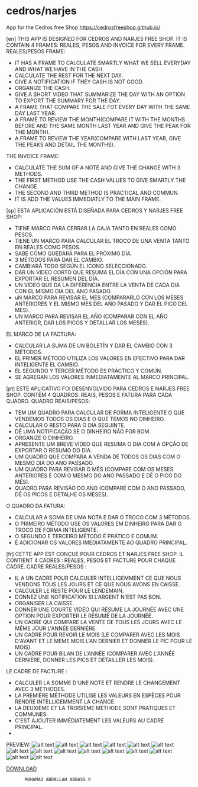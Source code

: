 # cedros/narjes
App for the Cedros free Shop
https://cedrosfreeshop.github.io/

[en]
THIS APP IS DESIGNED FOR CEDROS AND NARJES FREE SHOP.
IT IS CONTAIN 4 FRAMES: REALES, PESOS AND INVOICE FOR EVERY FRAME.
REALES/PESOS FRAME:
  - IT HAS A FRAME TO CALCULATE SMARTLY WHAT WE SELL EVERYDAY AND WHAT WE HAVE IN THE CASH.
  - CALCULATE THE REST FOR THE NEXT DAY.
  - GIVE A NOTIFICATION IF THEY CASH IS NOT GOOD.
  - ORGANIZE THE CASH.
  - GIVE A SHORT VIDEO THAT SUMMARIZE THE DAY WITH AN OPTION TO EXPORT THE SUMMARY FOR THE DAY.
  - A FRAME THAT COMPARE THE SALE FOT EVERY DAY WITH THE SAME DAY LAST YEAR.
  - A FRAME TO REVIEW THE MONTH(COMPARE IT WITH THE MONTHS BEFORE AND THE SAME MONTH LAST YEAR AND GIVE THE PEAK FOR THE MONTH).
  - A FRAME TO REVIEW THE YEAR(COMPARE WITH LAST YEAR, GIVE THE PEAKS AND DETAIL THE MONTHS).

THE INVOICE FRAME:
  - CALCULATE THE SUM OF A NOTE AND GIVE THE CHANGE WITH 3 METHODS.
  - THE FIRST METHOD USE THE CASH VALUES TO GIVE SMARTLY THE CHANGE.
  - THE SECOND AND THIRD METHOD IS PRACTICAL AND COMMUN.
  - IT IS ADD THE VALUES IMMEDIATLY TO THE MAIN FRAME.

[sp]
ESTA APLICACIÓN ESTÁ DISEÑADA PARA CEDROS Y NARJES FREE SHOP:
  - TIENE MARCO PARA CERRAR LA CAJA TANTO EN REALES COMO PESOS.
  - TIENE UN MARCO PARA CALCULAR EL TROCO DE UNA VENTA TANTO EN REALES COMO PESOS.
  - SABE CÓMO QUEDARÁ PARA EL PRÓXIMO DÍA.
  - 3 MÉTODOS PARA DAR EL CAMBIO.
  - CAMBIARÁ TODO SEGÚN EL ICONO SELECCIONADO.
  - DAR UN VIDEO CORTO QUE RESUMA EL DÍA CON UNA OPCIÓN PARA EXPORTAR EL RESUMEN DEL DÍA.
  - UN VIDEO QUE DA LA DIFERENCIA ENTRE LA VENTA DE CADA DIA CON EL MISMO DIA DEL ANO PASADO.
  - uN MARCO PARA REVISAR EL MES (COMPARARLO CON LOS MESES ANTERIORES Y EL MISMO MES DEL AÑO PASADO Y DAR EL PICO DEL MES).
  - UN MARCO PARA REVISAR EL AÑO (COMPARAR CON EL AÑO ANTERIOR, DAR LOS PICOS Y DETALLAR LOS MESES).

EL MARCO DE LA FACTURA:
   - CALCULAR LA SUMA DE UN BOLETÍN Y DAR EL CAMBIO CON 3 MÉTODOS.
   - EL PRIMER MÉTODO UTILIZA LOS VALORES EN EFECTIVO PARA DAR INTELIGENTE EL CAMBIO.
   - EL SEGUNDO Y TERCER MÉTODO ES PRÁCTICO Y COMÚN.
   - SE AGREGAN LOS VALORES INMEDIATAMENTE AL MARCO PRINCIPAL.

[pt]
ESTE APLICATIVO FOI DESENVOLVIDO PARA CEDROS E NARJES FREE SHOP.
CONTÉM 4 QUADROS: REAIS, PESOS E FATURA PARA CADA QUADRO.
QUADRO REAIS/PESOS:
   - TEM UM QUADRO PARA CALCULAR DE FORMA INTELIGENTE O QUE VENDEMOS TODOS OS DIAS E O QUE TEMOS NO DINHEIRO.
   - CALCULAR O RESTO PARA O DIA SEGUINTE.
   - DÊ UMA NOTIFICAÇÃO SE O DINHEIRO NÃO FOR BOM.
   - ORGANIZE O DINHEIRO.
   - APRESENTE UM BREVE VÍDEO QUE RESUMA O DIA COM A OPÇÃO DE EXPORTAR O RESUMO DO DIA.
   - UM QUADRO QUE COMPARA A VENDA DE TODOS OS DIAS COM O MESMO DIA DO ANO PASSADO.
   - UM QUADRO PARA REVISAR O MÊS (COMPARE COM OS MESES ANTERIORES E COM O MESMO DO ANO PASSADO E DÊ O PICO DO MÊS).
   - QUADRO PARA REVISÃO DO ANO (COMPARE COM O ANO PASSADO, DÊ OS PICOS E DETALHE OS MESES).

O QUADRO DA FATURA:
   - CALCULAR A SOMA DE UMA NOTA E DAR O TROCO COM 3 MÉTODOS.
   - O PRIMEIRO MÉTODO USE OS VALORES EM DINHEIRO PARA DAR O TROCO DE FORMA INTELIGENTE.
   - O SEGUNDO E TERCEIRO MÉTODO É PRÁTICO E COMUM.
   - É ADICIONAR OS VALORES IMEDIATAMENTE AO QUADRO PRINCIPAL.

[fr]
CETTE APP EST CONÇUE POUR CEDROS ET NARJES FREE SHOP.
IL CONTIENT 4 CADRES : REALES, PESOS ET FACTURE POUR CHAQUE CADRE.
CADRE REALES/PESOS :
   - IL A UN CADRE POUR CALCULER INTELLIGEMMENT CE QUE NOUS VENDONS TOUS LES JOURS ET CE QUE NOUS AVONS EN CAISSE.
   - CALCULER LE RESTE POUR LE LENDEMAIN.
   - DONNEZ UNE NOTIFICATION SI L'ARGENT N'EST PAS BON.
   - ORGANISER LA CAISSE.
   - DONNER UNE COURTE VIDÉO QUI RÉSUME LA JOURNÉE AVEC UNE OPTION POUR EXPORTER LE RÉSUMÉ DE LA JOURNÉE.
   - UN CADRE QUI COMPARE LA VENTE DE TOUS LES JOURS AVEC LE MÊME JOUR L'ANNÉE DERNIÈRE.
   - UN CADRE POUR REVOIR LE MOIS (LE COMPARER AVEC LES MOIS D'AVANT ET LE MEME MOIS L'AN DERNIER ET DONNER LE PIC POUR LE MOIS).
   - UN CADRE POUR BILAN DE L'ANNÉE (COMPARER AVEC L'ANNÉE DERNIÈRE, DONNER LES PICS ET DÉTAILLER LES MOIS).

LE CADRE DE FACTURE :
   - CALCULER LA SOMME D'UNE NOTE ET RENDRE LE CHANGEMENT AVEC 3 MÉTHODES.
   - LA PREMIÈRE MÉTHODE UTILISE LES VALEURS EN ESPÈCES POUR RENDRE INTELLIGEMMENT LA CHANGE.
   - LA DEUXIÈME ET LA TROISIÈME MÉTHODE SONT PRATIQUES ET COMMUNES.
   - C'EST AJOUTER IMMÉDIATEMENT LES VALEURS AU CADRE PRINCIPAL.
   - 
PREVIEW:
![alt text](https://github.com/cedrosfreeshop/cedrosfreeshop.github.io/blob/main/preview/intro1.png)
![alt text](https://github.com/cedrosfreeshop/cedrosfreeshop.github.io/blob/main/preview/intro2.png)
![alt text](https://github.com/cedrosfreeshop/cedrosfreeshop.github.io/blob/main/preview/intro3.png)
![alt text](https://github.com/cedrosfreeshop/cedrosfreeshop.github.io/blob/main/preview/intro4.png)
![alt text](https://github.com/cedrosfreeshop/cedrosfreeshop.github.io/blob/main/preview/intro5.png)
![alt text](https://github.com/cedrosfreeshop/cedrosfreeshop.github.io/blob/main/preview/intro6.png)
![alt text](https://github.com/cedrosfreeshop/cedrosfreeshop.github.io/blob/main/preview/reales%201.png)
![alt text](https://github.com/cedrosfreeshop/cedrosfreeshop.github.io/blob/main/preview/reales%202.png)
![alt text](https://github.com/cedrosfreeshop/cedrosfreeshop.github.io/blob/main/preview/reales%203.png)
![alt text](https://github.com/cedrosfreeshop/cedrosfreeshop.github.io/blob/main/preview/reales%204.png)
![alt text](https://github.com/cedrosfreeshop/cedrosfreeshop.github.io/blob/main/preview/reales%205.png)
![alt text](https://github.com/cedrosfreeshop/cedrosfreeshop.github.io/blob/main/preview/reales%206.png)
![alt text](https://github.com/cedrosfreeshop/cedrosfreeshop.github.io/blob/main/preview/pesos%201.png)
![alt text](https://github.com/cedrosfreeshop/cedrosfreeshop.github.io/blob/main/preview/invoice.png)
![alt text](https://github.com/cedrosfreeshop/cedrosfreeshop.github.io/blob/main/preview/key%20shortcut.png)

[DOWNLOAD](https://github.com/cedrosfreeshop/cedrosfreeshop.github.io/releases)
           
           MOHAMAD ABDALLAH ABBASS ©
